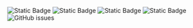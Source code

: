 ![Static Badge](https://img.shields.io/badge/blacklists-60-000000) ![Static Badge](https://img.shields.io/badge/blacklisted-2982249-cc0000) ![Static Badge](https://img.shields.io/badge/whitelisted-2244-00CC00) ![Static Badge](https://img.shields.io/badge/streaming_blacklist-28107-000000) ![GitHub issues](https://img.shields.io/github/issues/fabriziosalmi/blacklists)
